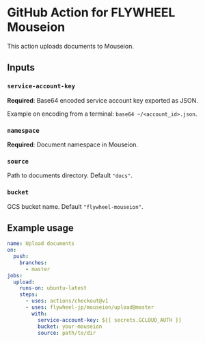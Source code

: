 # GitHub Action for FLYWHEEL Mouseion

This action uploads documents to Mouseion.

## Inputs

### `service-account-key`

**Required**: Base64 encoded service account key exported as JSON.

Example on encoding from a terminal: `base64 ~/<account_id>.json`.

### `namespace`

**Required**: Document namespace in Mouseion.

### `source`

Path to documents directory. Default `"docs"`.

### `bucket`

GCS bucket name. Default `"flywheel-mouseion"`.

## Example usage

```yaml
name: Upload documents
on:
  push:
    branches:
      - master
jobs:
  upload:
    runs-on: ubuntu-latest
    steps:
      - uses: actions/checkout@v1
      - uses: flywheel-jp/mouseion/upload@master
        with:
          service-account-key: ${{ secrets.GCLOUD_AUTH }}
          bucket: your-mouseion
          source: path/to/dir
```
